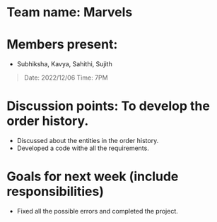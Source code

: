 # Team name: Marvels

# Members present: 
  
  * Subhiksha, Kavya, Sahithi, Sujith

> Date: 2022/12/06
> Time: 7PM
# Discussion points: To develop the order history.
  * Discussed about the entities in the order history.
  * Developed a code withe all the requirements.
# Goals for next week (include responsibilities)
  *	Fixed all the possible errors and completed the project.


